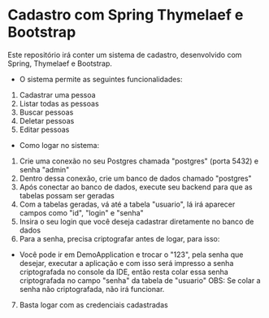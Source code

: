 # Cadastro com Spring Thymelaef e Bootstrap
Este repositório irá conter um sistema de cadastro, desenvolvido com Spring, Thymelaef e Bootstrap.

- O sistema permite as seguintes funcionalidades:
1. Cadastrar uma pessoa
2. Listar todas as pessoas
3. Buscar pessoas
4. Deletar pessoas
5. Editar pessoas


- Como logar no sistema:
1. Crie uma conexão no seu Postgres chamada "postgres" (porta 5432) e senha "admin"
2. Dentro dessa conexão, crie um banco de dados chamado "postgres"
3. Após conectar ao banco de dados, execute seu backend para que as tabelas possam ser geradas
4. Com a tabelas geradas, vá até a tabela "usuario", lá irá aparecer campos como "id", "login" e "senha"
5. Insira o seu login que você deseja cadastrar diretamente no banco de dados
6. Para a senha, precisa criptografar antes de logar, para isso:
  - Você pode ir em DemoApplication e trocar o "123", pela senha que desejar, executar a aplicação e com isso será impresso a senha criptografada no console da IDE, então resta colar essa senha criptografada no campo "senha" da tabela de "usuario"
OBS: Se colar a senha não criptografada, não irá funcionar.
7. Basta logar com as credenciais cadastradas

